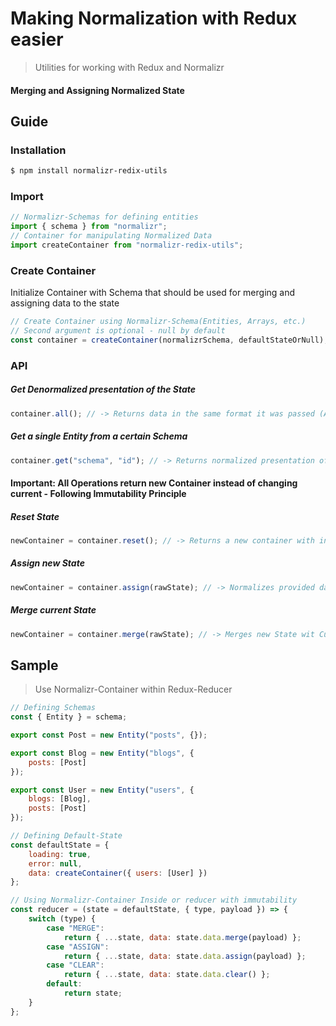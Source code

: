 # Making Normalization with Redux easier

> Utilities for working with Redux and Normalizr

#### Merging and Assigning Normalized State

## Guide

### Installation

```sh
$ npm install normalizr-redix-utils
```

### Import

```javascript
// Normalizr-Schemas for defining entities
import { schema } from "normalizr";
// Container for manipulating Normalized Data
import createContainer from "normalizr-redix-utils";
```

### Create Container

Initialize Container with Schema that should be used for merging and assigning data to the state

```javascript
// Create Container using Normalizr-Schema(Entities, Arrays, etc.)
// Second argument is optional - null by default
const container = createContainer(normalizrSchema, defaultStateOrNull);
```

### API

##### Get Denormalized presentation of the State

```javascript
container.all(); // -> Returns data in the same format it was passed (According to the Schema)
```

##### Get a single Entity from a certain Schema

```javascript
container.get("schema", "id"); // -> Returns normalized presentation of a Schema
```

#### Important: All Operations return new Container instead of changing current - Following Immutability Principle

##### Reset State

```javascript
newContainer = container.reset(); // -> Returns a new container with initial State
```

##### Assign new State

```javascript
newContainer = container.assign(rawState); // -> Normalizes provided data using Schema and reassigns current state
```

##### Merge current State

```javascript
newContainer = container.merge(rawState); // -> Merges new State wit Current and returns a Container
```

## Sample

> Use Normalizr-Container within Redux-Reducer

```javascript
// Defining Schemas
const { Entity } = schema;

export const Post = new Entity("posts", {});

export const Blog = new Entity("blogs", {
    posts: [Post]
});

export const User = new Entity("users", {
    blogs: [Blog],
    posts: [Post]
});

// Defining Default-State
const defaultState = {
    loading: true,
    error: null,
    data: createContainer({ users: [User] })
};

// Using Normalizr-Container Inside or reducer with immutability
const reducer = (state = defaultState, { type, payload }) => {
    switch (type) {
        case "MERGE":
            return { ...state, data: state.data.merge(payload) };
        case "ASSIGN":
            return { ...state, data: state.data.assign(payload) };
        case "CLEAR":
            return { ...state, data: state.data.clear() };
        default:
            return state;
    }
};
```
